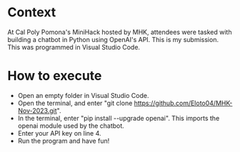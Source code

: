# Context
At Cal Poly Pomona's MiniHack hosted by MHK, attendees were tasked with building a chatbot in Python using OpenAI's API. This is my submission.
This was programmed in Visual Studio Code.

# How to execute
- Open an empty folder in Visual Studio Code.
- Open the terminal, and enter "git clone https://github.com/Eloto04/MHK-Nov-2023.git".
- In the terminal, enter "pip install --upgrade openai". This imports the openai module used by the chatbot.
- Enter your API key on line 4.
- Run the program and have fun!
